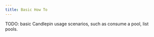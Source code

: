 ```yaml
---
title: Basic How To
---
```

TODO: basic Candlepin usage scenarios, such as consume a pool, list pools.
